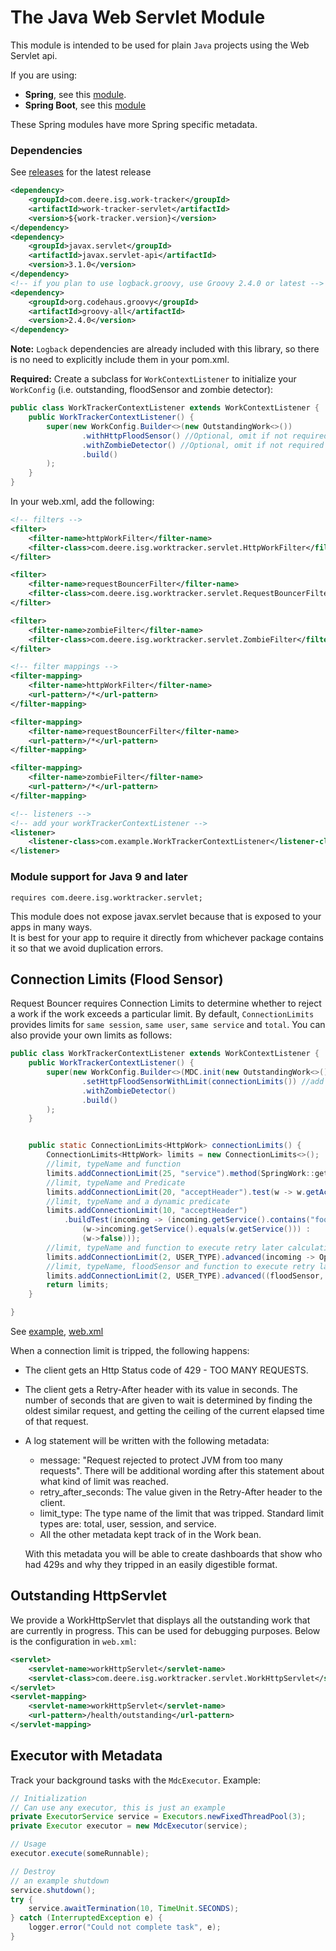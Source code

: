 # The Java Web Servlet Module
This module is intended to be used for plain `Java` projects using the Web Servlet api.

If you are using:
- **Spring**, see this [module](../work-tracker-spring).
- **Spring Boot**, see this [module](../work-tracker-spring-boot)

These Spring modules have more Spring specific metadata.

### Dependencies
See [releases](../../../releases/latest) for the latest release
```xml
<dependency>
    <groupId>com.deere.isg.work-tracker</groupId>
    <artifactId>work-tracker-servlet</artifactId>
    <version>${work-tracker.version}</version>
</dependency>
<dependency>
    <groupId>javax.servlet</groupId>
    <artifactId>javax.servlet-api</artifactId>
    <version>3.1.0</version>
</dependency>
<!-- if you plan to use logback.groovy, use Groovy 2.4.0 or latest -->
<dependency>
    <groupId>org.codehaus.groovy</groupId>
    <artifactId>groovy-all</artifactId>
    <version>2.4.0</version>
</dependency>
```

**Note:** `Logback` dependencies are already included with this library, so there is no need to explicitly include them in your pom.xml.

**Required:** Create a subclass for `WorkContextListener` to initialize your `WorkConfig` (i.e. outstanding, floodSensor and zombie detector):

```java
public class WorkTrackerContextListener extends WorkContextListener {
    public WorkTrackerContextListener() {
        super(new WorkConfig.Builder<>(new OutstandingWork<>())
                .withHttpFloodSensor() //Optional, omit if not required
                .withZombieDetector() //Optional, omit if not required
                .build()
        );
    }
}
```

In your web.xml, add the following:
```xml
<!-- filters -->
<filter>
    <filter-name>httpWorkFilter</filter-name>
    <filter-class>com.deere.isg.worktracker.servlet.HttpWorkFilter</filter-class>
</filter>

<filter>
    <filter-name>requestBouncerFilter</filter-name>
    <filter-class>com.deere.isg.worktracker.servlet.RequestBouncerFilter</filter-class>
</filter>

<filter>
    <filter-name>zombieFilter</filter-name>
    <filter-class>com.deere.isg.worktracker.servlet.ZombieFilter</filter-class>
</filter>

<!-- filter mappings -->
<filter-mapping>
    <filter-name>httpWorkFilter</filter-name>
    <url-pattern>/*</url-pattern>
</filter-mapping>

<filter-mapping>
    <filter-name>requestBouncerFilter</filter-name>
    <url-pattern>/*</url-pattern>
</filter-mapping>

<filter-mapping>
    <filter-name>zombieFilter</filter-name>
    <url-pattern>/*</url-pattern>
</filter-mapping>

<!-- listeners -->
<!-- add your workTrackerContextListener -->
<listener>
    <listener-class>com.example.WorkTrackerContextListener</listener-class>
</listener>
```

### Module support for Java 9 and later
`requires com.deere.isg.worktracker.servlet;`

This module does not expose javax.servlet because that is exposed to your apps in many ways.  
It is best for your app to require it directly from whichever package contains it so that we 
avoid duplication errors.

## Connection Limits (Flood Sensor)
Request Bouncer requires Connection Limits to determine whether to reject a work if the work exceeds a particular limit. 
By default, `ConnectionLimits` provides limits for `same session`, `same user`, `same service` and `total`. 
You can also provide your own limits as follows:

```java
public class WorkTrackerContextListener extends WorkContextListener {
    public WorkTrackerContextListener() {
        super(new WorkConfig.Builder<>(MDC.init(new OutstandingWork<>()))
                .setHttpFloodSensorWithLimit(connectionLimits()) //add the connectionLimits here
                .withZombieDetector()
                .build()
        );
    }


    public static ConnectionLimits<HttpWork> connectionLimits() {
        ConnectionLimits<HttpWork> limits = new ConnectionLimits<>();
        //limit, typeName and function
        limits.addConnectionLimit(25, "service").method(SpringWork::getService);
        //limit, typeName and Predicate
        limits.addConnectionLimit(20, "acceptHeader").test(w -> w.getAcceptHeader().contains("xml"));
        //limit, typeName and a dynamic predicate
        limits.addConnectionLimit(10, "acceptHeader")
            .buildTest(incoming -> (incoming.getService().contains("foo") ? 
                (w->incoming.getService().equals(w.getService())) : 
                (w->false)));
        //limit, typeName and function to execute retry later calculation
        limits.addConnectionLimit(2, USER_TYPE).advanced(incoming -> Optional.of(incoming.getElapsedMillis()));
        //limit, typeName, floodSensor and function to execute retry later calculation
        limits.addConnectionLimit(2, USER_TYPE).advanced((floodSensor, incoming) -> Optional.of(incoming.getElapsedMillis()));
        return limits;
    }

}
```

See [example](./../work-tracker-examples/java-example), [web.xml](./../work-tracker-examples/java-example/src/main/webapp/WEB-INF/web.xml)

When a connection limit is tripped, the following happens:
* The client gets an Http Status code of 429 - TOO MANY REQUESTS.
* The client gets a Retry-After header with its value in seconds.  The number of seconds that are given to wait is determined by finding the oldest similar request, 
  and getting the ceiling of the current elapsed time of that request.
* A log statement will be written with the following metadata:
  * message: "Request rejected to protect JVM from too many requests".  There will be additional wording after this statement about what kind of limit was reached.
  * retry_after_seconds: The value given in the Retry-After header to the client.
  * limit_type: The type name of the limit that was tripped.  Standard limit types are: total, user, session, and service.
  * All the other metadata kept track of in the Work bean.
  
  With this metadata you will be able to create dashboards that show who had 429s and why they tripped in an easily digestible format.

## Outstanding HttpServlet
We provide a WorkHttpServlet that displays all the outstanding work that are currently in progress. This can be used for debugging purposes. Below is the configuration in `web.xml`:
```xml
<servlet>
    <servlet-name>workHttpServlet</servlet-name>
    <servlet-class>com.deere.isg.worktracker.servlet.WorkHttpServlet</servlet-class>
</servlet>
<servlet-mapping>
    <servlet-name>workHttpServlet</servlet-name>
    <url-pattern>/health/outstanding</url-pattern>
</servlet-mapping>
```

## Executor with Metadata
Track your background tasks with the `MdcExecutor`. Example:

```java
// Initialization
// Can use any executor, this is just an example
private ExecutorService service = Executors.newFixedThreadPool(3);
private Executor executor = new MdcExecutor(service);

// Usage
executor.execute(someRunnable);

// Destroy
// an example shutdown
service.shutdown();
try {
    service.awaitTermination(10, TimeUnit.SECONDS);
} catch (InterruptedException e) {
    logger.error("Could not complete task", e);
}
```
